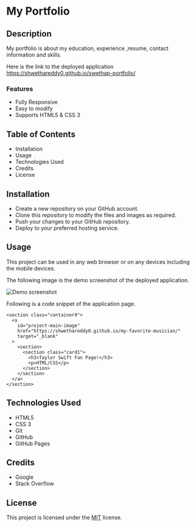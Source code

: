 # My Portfolio

## Description

My portfolio is about my education, experience ,resume, contact information and skills.

Here is the link to the deployed application
https://shwethareddy0.github.io/swethap-portfolio/

### Features

- Fully Responsive
- Easy to modify
- Supports HTML5 & CSS 3

## Table of Contents

- Installation
- Usage
- Technologies Used
- Credits
- License

## Installation

- Create a new repository on your GitHub account.
- Clone this repository to modify the files and images as required.
- Push your changes to your GitHub repository.
- Deploy to your preferred hosting service.

## Usage

This project can be used in any web browser or on any devices including the mobile devices.

The following image is the demo screenshot of the deployed application.

![Demo screenshot](./images/portfolio-screenshot.gif)

Following is a code snippet of the application page.

```html5
<section class="container9">
  <a
    id="project-main-image"
    href="https://shwethareddy0.github.io/my-favorite-musician/"
    target="_blank"
  >
    <section>
      <section class="card1">
        <h3>Taylor Swift Fan Page!</h3>
        <p>HTML/CSS</p>
      </section>
    </section>
  </a>
</section>

```

## Technologies Used

- HTML5
- CSS 3
- Git
- GitHub
- GitHub Pages

## Credits

- Google
- Stack Overflow

## License

This project is licensed under the [MIT](LICENSE.txt) license.

